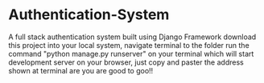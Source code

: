 # Authentication-System
A full stack authentication system built using Django Framework
download this project into your local system, navigate terminal to the folder 
run the command "python manage.py runserver" on your terminal which will start development server on your browser,
just copy and paster the address shown at terminal are you are good to goo!!
